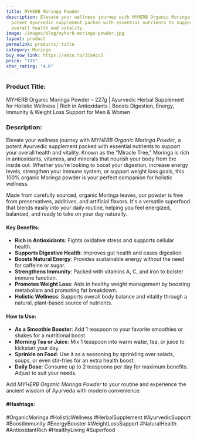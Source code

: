 ```yaml
---
title: MYHERB Moringa Powder
description: Elevate your wellness journey with MYHERB Organic Moringa Powder, a
  potent Ayurvedic supplement packed with essential nutrients to support your
  overall health and vitality.
image: /images/blog/myherb-moringa-powder.jpg
layout: product
permalink: products/:title
category: Moringa
buy_now_link: https://amzn.to/3CnAccS
price: "195"
star_rating: "4.6"
---
```

### Product Title:
MYHERB Organic Moringa Powder – 227g | Ayurvedic Herbal Supplement for Holistic Wellness | Rich in Antioxidants | Boosts Digestion, Energy, Immunity & Weight Loss Support for Men & Women

### Description:
Elevate your wellness journey with *MYHERB Organic Moringa Powder*, a potent Ayurvedic supplement packed with essential nutrients to support your overall health and vitality. Known as the "Miracle Tree," Moringa is rich in antioxidants, vitamins, and minerals that nourish your body from the inside out. Whether you’re looking to boost your digestion, increase energy levels, strengthen your immune system, or support weight loss goals, this 100% organic Moringa powder is your perfect companion for holistic wellness.

Made from carefully sourced, organic Moringa leaves, our powder is free from preservatives, additives, and artificial flavors. It's a versatile superfood that blends easily into your daily routine, helping you feel energized, balanced, and ready to take on your day naturally.

#### Key Benefits:
- **Rich in Antioxidants**: Fights oxidative stress and supports cellular health.
- **Supports Digestive Health**: Improves gut health and eases digestion.
- **Boosts Natural Energy**: Provides sustainable energy without the need for caffeine or sugar.
- **Strengthens Immunity**: Packed with vitamins A, C, and iron to bolster immune function.
- **Promotes Weight Loss**: Aids in healthy weight management by boosting metabolism and promoting fat breakdown.
- **Holistic Wellness**: Supports overall body balance and vitality through a natural, plant-based source of nutrients.

#### How to Use:
- **As a Smoothie Booster**: Add 1 teaspoon to your favorite smoothies or shakes for a nutritional boost.
- **Morning Tea or Juice**: Mix 1 teaspoon into warm water, tea, or juice to kickstart your day.
- **Sprinkle on Food**: Use it as a seasoning by sprinkling over salads, soups, or even stir-fries for an extra health boost.
- **Daily Dose**: Consume up to 2 teaspoons per day for maximum benefits. Adjust to suit your needs.

Add *MYHERB Organic Moringa Powder* to your routine and experience the ancient wisdom of Ayurveda with modern convenience. 

#### #Hashtags:
#OrganicMoringa #HolisticWellness #HerbalSupplement #AyurvedicSupport #BoostImmunity #EnergyBooster #WeightLossSupport #NaturalHealth #AntioxidantRich #HealthyLiving #Superfood
